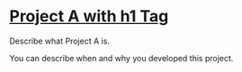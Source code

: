 
# [Project A with h1 Tag](/portfolio/project-a.html)

Describe what Project A is.

You can describe when and why you developed this project.